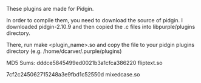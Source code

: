 These plugins are made for Pidgin.

In order to compile them, you need to download the source of pidgin.  I downloaded pidgin-2.10.9 and then copied the .c files into libpurple/plugins directory.

There, run make <plugin_name>.so and copy the file to your pidgin plugins directory (e.g. /home/dcarver/.purple/plugins)

MD5 Sums:
dddce5845499ed0021b3a1cfca386220  fliptext.so

7cf2c245062715248a3e9fbd1c52550d  mixedcase.so
